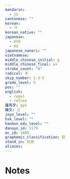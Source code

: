 ```yaml
---
mandarin:
  - jù
cantonese: ""
korean:
  - 거
korean_native: ""
japanese:
  - KYO
  - KU
japanese_nanori: ""
vietnamese:
middle_chinese_initial: g
middle_chinese_final: ɨʌ
stroke_count: "8"
radical: 手
skip_number: 1-3-5
grade_level: 5
pos: ""
english:
  - repel
  - refuse
羅馬字: gyo
韓文: 교
joyo_level: ""
hsk_level: ""
hanmun_edu_level: ""
danayo_id: 5179
mc_id: 1809
graphemic_classification: 巨
stand_in: 抗拒
aliases:
---
```


# Notes
